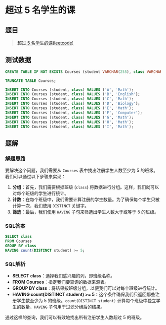 # 超过 5 名学生的课

## 题目

> [超过 5 名学生的课(leetcode)](https://leetcode.cn/problems/classes-more-than-5-students/?envType=study-plan-v2&envId=sql-free-50)

## 测试数据

```sql
CREATE TABLE IF NOT EXISTS Courses (student VARCHAR(255), class VARCHAR(255));

TRUNCATE TABLE Courses;

INSERT INTO Courses (student, class) VALUES ('A', 'Math');
INSERT INTO Courses (student, class) VALUES ('B', 'English');
INSERT INTO Courses (student, class) VALUES ('C', 'Math');
INSERT INTO Courses (student, class) VALUES ('D', 'Biology');
INSERT INTO Courses (student, class) VALUES ('E', 'Math');
INSERT INTO Courses (student, class) VALUES ('F', 'Computer');
INSERT INTO Courses (student, class) VALUES ('G', 'Math');
INSERT INTO Courses (student, class) VALUES ('H', 'Math');
INSERT INTO Courses (student, class) VALUES ('I', 'Math');
```

## 题解

### 解题思路

要解决这个问题，我们需要从 `Courses` 表中找出注册学生人数至少为 5 的班级。我们可以通过以下步骤来实现：

1. **分组**：首先，我们需要根据班级 (`class`) 将数据进行分组。这样，我们就可以对每个班级的学生进行统计。
2. **计数**：在每个班级中，我们需要计算注册的学生数量。为了确保每个学生只被计算一次，我们使用 `DISTINCT` 关键字。
3. **筛选**：最后，我们使用 `HAVING` 子句来筛选出学生人数大于或等于 5 的班级。

### SQL答案

```sql
SELECT class
FROM Courses
GROUP BY class
HAVING count(DISTINCT student) >= 5;
```

### SQL解析

- **SELECT class**：选择我们感兴趣的列，即班级名称。
- **FROM Courses**：指定我们要查询的数据来源表。
- **GROUP BY class**：将结果按班级分组，以便我们可以对每个班级进行统计。
- **HAVING count(DISTINCT student) >= 5**：这个条件确保我们只返回那些注册学生数至少为 5 的班级。`count(DISTINCT student)` 计算每个班级中独立学生的数量，`HAVING` 子句用于过滤分组后的结果。

通过这样的查询，我们可以有效地找出所有注册学生人数超过 5 的班级。